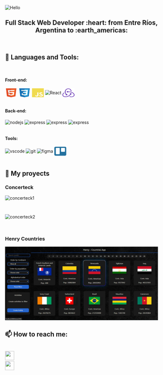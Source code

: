 <img  alt="Hello"   src="./img/Hello.gif" />

<h2 align="center">
Full Stack Web Developer :heart: from Entre Ríos, Argentina to :earth_americas:
</h2>

&nbsp;&nbsp;


## :pushpin: Languages and Tools:

&nbsp;&nbsp;

#### Front-end:
<div>
  <img align="center" title="HTML5" alt="HTML" height="30" width="40" src="https://raw.githubusercontent.com/devicons/devicon/master/icons/html5/html5-original.svg">
  <img align="center" title="CSS" alt="CSS" height="30" width="40" src="https://raw.githubusercontent.com/devicons/devicon/master/icons/css3/css3-original.svg">
  <img align="center" title="JavaScript" alt="Js" height="30" width="40" src="https://raw.githubusercontent.com/devicons/devicon/master/icons/javascript/javascript-plain.svg">
  <img align="center" title="React" alt="React" height="30" width="40" src="https://cdn.jsdelivr.net/gh/devicons/devicon/icons/react/react-original.svg">
  <img align="center" title="Redux" alt="Redux" height="30" width="40" src="https://raw.githubusercontent.com/devicons/devicon/1119b9f84c0290e0f0b38982099a2bd027a48bf1/icons/redux/redux-original.svg">
  
</div> 
&nbsp;&nbsp;

#### Back-end:
<div>
  <img align="center" title="nodejs" alt="nodejs" height="30" width="40" src="https://cdn.jsdelivr.net/gh/devicons/devicon/icons/nodejs/nodejs-original.svg">
  <img align="center" title="Express" alt="express" height="30" width="40" src="https://cdn.jsdelivr.net/gh/devicons/devicon/icons/express/express-original.svg">
  <img align="center" title="Sequelize" alt="express" height="30" width="40" src="https://www.vectorlogo.zone/logos/sequelizejs/sequelizejs-icon.svg">
  <img align="center" title="PostgreSQL" alt="express" height="30" width="40" src="https://www.vectorlogo.zone/logos/postgresql/postgresql-icon.svg">
  </div>
  &nbsp;&nbsp;

#### Tools:
<div>
  <img title="VScode" align="center" alt="vscode" height="30" width="40" src="https://cdn.jsdelivr.net/gh/devicons/devicon/icons/vscode/vscode-original.svg" />
  <img title="Git" align="center" alt="git" height="30" width="40" src="https://cdn.jsdelivr.net/gh/devicons/devicon/icons/git/git-original.svg" />
  <img title="Figma" align="center" alt="figma" height="30" width="40" src="https://cdn.jsdelivr.net/gh/devicons/devicon/icons/figma/figma-original.svg" />
  <img title="Trello" align="center" alt="trello" height="30" width="40" src="https://raw.githubusercontent.com/devicons/devicon/1119b9f84c0290e0f0b38982099a2bd027a48bf1/icons/trello/trello-plain.svg" />

  </div>
&nbsp;&nbsp;
 
  ## :pushpin: My proyects
 
 <h3>Concerteck</h3> 
 
![concerteck1](https://user-images.githubusercontent.com/87136807/179634261-e9868069-f67b-4c4f-8195-8e00fa9bd577.jpg)

 </br>
 
![concerteck2](https://user-images.githubusercontent.com/87136807/179634408-e902322e-6db1-4ca2-8ca2-3d7873ad3842.jpg)
 
  </br>


<h3>Henry Countries</h3>

 <img  alt="Hello"   src="./img/countries.png" />

<br>

## 📫 How to reach me:
<br>
 <a href="https://www.linkedin.com/in/lionel-orbe/"><img height="30" width="30" src="https://www.vectorlogo.zone/logos/linkedin/linkedin-icon.svg" ></a> 
 <br>
 <a href = "mailto:lionel05@gmail.com"><img height="30" width="30" src="https://www.vectorlogo.zone/logos/gmail/gmail-icon.svg" ></a>

<!--
**LionelOrbe/LionelOrbe** is a ✨ _special_ ✨ repository because its `README.md` (this file) appears on your GitHub profile.

Here are some ideas to get you started:

- 🔭 I’m currently working on ...
- 🌱 I’m currently learning ...
- 👯 I’m looking to collaborate on ...
- 🤔 I’m looking for help with ...
- 💬 Ask me about ...
- 📫 How to reach me: ...
- 😄 Pronouns: ...
- ⚡ Fun fact: ...
-->
